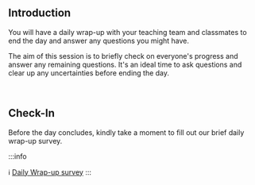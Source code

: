 
## Introduction

You will have a daily wrap-up with your teaching team and classmates to end the day and answer any questions you might have.

The aim of this session is to briefly check on everyone's progress and answer any remaining questions. It's an ideal time to ask questions and clear up any uncertainties before ending the day.

<br>


## Check-In

Before the day concludes, kindly take a moment to fill out our brief daily wrap-up survey.

:::info

:information_source: [Daily Wrap-up survey](https://ironhack.typeform.com/to/OjtzAvaM#email=xxxxx&name=xxxxx)
:::
